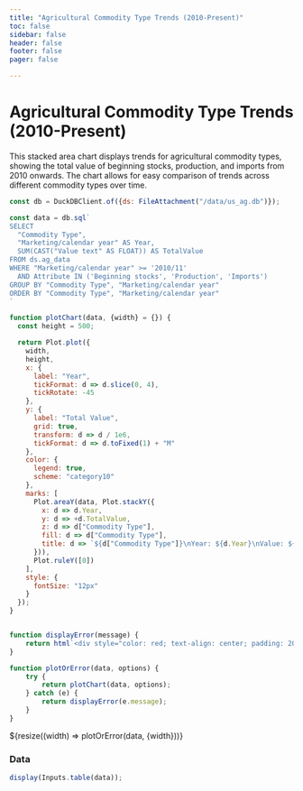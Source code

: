 ```yaml
---
title: "Agricultural Commodity Type Trends (2010-Present)"
toc: false
sidebar: false
header: false
footer: false
pager: false

---
```


# Agricultural Commodity Type Trends (2010-Present)

This stacked area chart displays trends for agricultural commodity types, showing the total value of beginning stocks, production, and imports from 2010 onwards. The chart allows for easy comparison of trends across different commodity types over time.


```js
const db = DuckDBClient.of({ds: FileAttachment("/data/us_ag.db")});
```

```js
const data = db.sql`
SELECT 
  "Commodity Type",
  "Marketing/calendar year" AS Year,
  SUM(CAST("Value text" AS FLOAT)) AS TotalValue
FROM ds.ag_data
WHERE "Marketing/calendar year" >= '2010/11'
  AND Attribute IN ('Beginning stocks', 'Production', 'Imports')
GROUP BY "Commodity Type", "Marketing/calendar year"
ORDER BY "Commodity Type", "Marketing/calendar year"
`
```


```js
function plotChart(data, {width} = {}) {
  const height = 500;

  return Plot.plot({
    width,
    height,
    x: {
      label: "Year",
      tickFormat: d => d.slice(0, 4),
      tickRotate: -45
    },
    y: {
      label: "Total Value",
      grid: true,
      transform: d => d / 1e6,
      tickFormat: d => d.toFixed(1) + "M"
    },
    color: {
      legend: true,
      scheme: "category10"
    },
    marks: [
      Plot.areaY(data, Plot.stackY({
        x: d => d.Year,
        y: d => +d.TotalValue,
        z: d => d["Commodity Type"],
        fill: d => d["Commodity Type"],
        title: d => `${d["Commodity Type"]}\nYear: ${d.Year}\nValue: ${(+d.TotalValue).toLocaleString()}`
      })),
      Plot.ruleY([0])
    ],
    style: {
      fontSize: "12px"
    }
  });
}


function displayError(message) {
    return html`<div style="color: red; text-align: center; padding: 20px;">Error: ${message}</div>`;
}

function plotOrError(data, options) {
    try {
        return plotChart(data, options);
    } catch (e) {
        return displayError(e.message);
    }
}
```


<div class="grid grid-cols-1">
    <div class="card">
        ${resize((width) => plotOrError(data, {width}))}
    </div>
</div>

### Data

```js
display(Inputs.table(data));
```